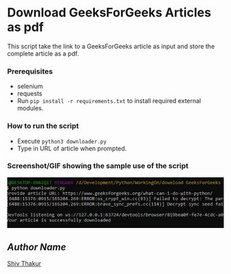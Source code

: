 # Download GeeksForGeeks Articles as pdf
<!--Remove the below lines and add yours -->
This script take the link to a GeeksForGeeks article as input and store the complete article as a pdf.

### Prerequisites
<!--Remove the below lines and add yours -->
* selenium
* requests
* Run `pip install -r requirements.txt` to install required external modules.

### How to run the script
<!--Remove the below lines and add yours -->
- Execute `python3 downloader.py`
- Type in URL of article when prompted.

### Screenshot/GIF showing the sample use of the script
<!--Remove the below lines and add yours -->
![Screenshot of the Output](Screenshot.jpg)

## *Author Name*
<!--Remove the below lines and add yours -->
[Shiv Thakur](https://github.com/ShivSt)